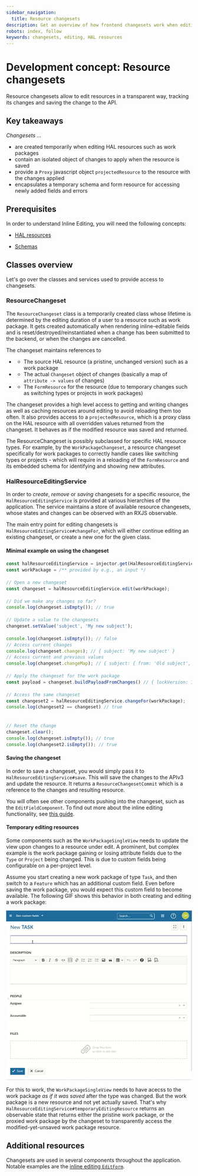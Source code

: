```yaml
---
sidebar_navigation:
  title: Resource changesets
description: Get an overview of how frontend changesets work when editing hal resources
robots: index, follow
keywords: changesets, editing, HAL resources
---
```


# Development concept: Resource changesets

Resource changesets allow to edit resources in a transparent way, tracking its changes and saving the change to the API.

## Key takeaways

*Changesets ...*

- are created temporarily when editing HAL resources such as work packages
- contain an isolated object of changes to apply when the resource is saved
- provide a `Proxy` javascript object `projectedResource` to the resource with the changes applied
- encapsulates a temporary schema and form resource for accessing newly added fields and errors



## Prerequisites

In order to understand Inline Editing, you will need the following concepts:

- [HAL resources](../hal-resources)

- [Schemas](../resource-schemas)



## Classes overview

Let's go over the classes and services used to provide access to changesets.



### ResourceChangeset

The `ResourceChangeset` class is a temporarily created class whose lifetime is determined by the editing duration of a user to a resource such as work package. It gets created automatically when rendering inline-editable fields and is reset/destroyed/reinstantiated when a change has been submitted to the backend, or when the changes are cancelled.

The changeset maintains references to

 *  - The source HAL resource (a pristine, unchanged version) such as a work package
 *  - The actual `Changeset` object of changes (basically a map of `attribute -> values` of changes)
 *  - The `FormResource` for the resource (due to temporary changes such as switching types or projects in work packages)


The changeset provides a high level access to getting and writing changes as well as caching resources around editing to avoid reloading them too often. It also provides access to a `projectedResource`, which is a proxy class on the HAL resource with all overridden values returned from the changeset. It behaves as if the modified resource was saved and returned.

The ResourceChangeset is possibly subclassed for specific HAL resource types. For example, by the `WorkPackageChangeset`, a resource changeset specifically for work packages to correctly handle cases like switching types or projects - which will require in a reloading of the `FormResource` and its embedded schema for identifying and showing new attributes.



### HalResourceEditingService

In order to *create*, *remove* or *saving* changesets for a specific resource, the `HalResourceEditingService` is provided at various hierarchies of the application. The service maintains a store of available resource changesets, whose states and changes can be observed with an RXJS observable.

The main entry point for editing changesets is `HalResourceEditingService#changeFor`, which will either continue editing an existing changeset, or create a new one for the given class.



#### Minimal example on using the changeset

```typescript
const halResourceEditingService = injector.get(HalResourceEditingService);
const workPackage = /** provided by e.g., an input */

// Open a new changeset
const changeset = halResourceEditingService.edit(workPackage);

// Did we make any changes so far?
console.log(changeset.isEmpty()); // true

// Update a value to the changesets
changeset.setValue('subject', 'My new subject');

console.log(changeset.isEmpty()); // false
// Access current changes
console.log(changeset.changes); // { subject: 'My new subject' }
// Access current and previous values
console.log(changeset.changeMap); // { subject: { from: 'Old subject', to: 'My new subject' } }

// Apply the changeset for the work package
const payload = changeset.buildPayloadFromChanges() // { lockVersion: 1, subject: 'My new subject'};

// Access the same changeset
const changeset2 = halResourceEditingService.changeFor(workPackage);
console.log(changeset2 == changeset) // true


// Reset the change
changeset.clear();
console.log(changeset.isEmpty()); // true
console.log(changeset2.isEmpty()); // true
```



#### Saving the changeset

In order to save a changeset, you would simply pass it to `HalResourceEditingService#save`. This will save the changes to the APIv3 and update the resource. It returns a `ResourceChangesetCommit` which is a reference to the changes and resulting resource.



You will often see other components pushing into the changeset, such as the `EditFieldComponent`. To find out more about the inline editing functionality, see [this guide](../inline-editing).



#### Temporary editing resources

Some components such as the `WorkPackageSingleView` needs to update the view upon changes to a resource under edit. A prominent, but complex example is the work package gaining or losing attribute fields due to the `Type` or `Project` being changed. This is due to custom fields being configurable on a per-project level.

Assume you start creating a new work package of type `Task`, and then switch to a `Feature` which has an additional custom field. Even before saving the work package, you would expect this custom field to become available. The following GIF shows this behavior in both creating and editing a work package:

![Type switching resulting in new attributes](type-switching.gif)

For this to work, the `WorkPackageSingleView` needs to have acecss to the work package *as if it was saved* after the type was changed. But the work package is a new resource and not yet actually saved. That's why `HalResourceEditingService#temporaryEditingResource` returns an observable state that returns either the pristine work package, or the proxied work package by the changeset to transparently access the modified-yet-unsaved work package resource.



## Additional resources

Changesets are used in several components throughout the application. Notable examples are the [inline editing `EditForm`](../inline-editing).



